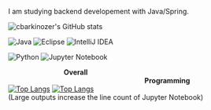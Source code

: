 I am studying backend developement with Java/Spring.

![cbarkinozer's GitHub stats](https://github-readme-stats.vercel.app/api?username=cbarkinozer&show_icons=true&theme=tokyonight)

![Java](https://img.shields.io/badge/java-%23ED8B00.svg?style=for-the-badge&logo=java&logoColor=white)
![Eclipse](https://img.shields.io/badge/Eclipse-FE7A16.svg?style=for-the-badge&logo=Eclipse&logoColor=white)
![IntelliJ IDEA](https://img.shields.io/badge/IntelliJIDEA-000000.svg?style=for-the-badge&logo=intellij-idea&logoColor=white)

![Python](https://img.shields.io/badge/python-3670A0?style=for-the-badge&logo=python&logoColor=ffdd54)
![Jupyter Notebook](https://img.shields.io/badge/jupyter-%23FA0F00.svg?style=for-the-badge&logo=jupyter&logoColor=white)


⠀⠀⠀⠀⠀⠀⠀⠀⠀⠀⠀**Overall** ⠀⠀⠀⠀⠀⠀⠀⠀⠀⠀⠀⠀⠀⠀⠀⠀⠀⠀⠀⠀⠀⠀⠀⠀⠀⠀⠀**Programming**<br/>
[![Top Langs](https://github-readme-stats.vercel.app/api/top-langs/?username=cbarkinozer&hide=javascript,html,css,scss,less,go&langs_count=9)](https://github.com/anuraghazra/github-readme-stats)  [![Top Langs](https://github-readme-stats.vercel.app/api/top-langs/?username=cbarkinozer&hide=javascript,html,css,scss,less,go,jupyter%20notebook,R)](https://github.com/anuraghazra/github-readme-stats)
<br/> (Large outputs increase the line count of Jupyter Notebook)<br/> ⠀⠀⠀⠀⠀⠀⠀⠀⠀⠀ ⠀⠀⠀ 
<br/>



<!--
**cbarkinozer/cbarkinozer** is a ✨ _special_ ✨ repository because its `README.md` (this file) appears on your GitHub profile.

Here are some ideas to get you started:

- 🔭 I’m currently working on ...
- 🌱 I’m currently learning ...
- 👯 I’m looking to collaborate on ...
- 🤔 I’m looking for help with ...
- 💬 Ask me about ...
- 📫 How to reach me: ...
- 😄 Pronouns: ...
- ⚡ Fun fact: ...
-->
